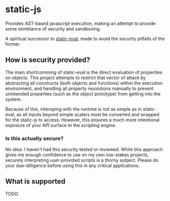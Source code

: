 # static-js

Provides AST-based javascript execution, making an attempt to provide some semblance of security and sandboxing.

A spiritual successor to [static-eval](https://www.npmjs.com/package/static-eval), made to avoid the security pitfalls of the former.

## How is security provided?

The main shortcomming of static-eval is the direct evaluation of properties on objects. This project attempts to restrict that vector of attack by abstracting all constructs (both objects and functions) within the execution environment, and handling all property resolutions manually to prevent unintended properties (such as the object prototype) from getting into the system.

Because of this, interoping with the runtime is not as simple as in static-eval, as all inputs beyond simple scalars must be converted and wrapped for the static-js to access. However, this ensures a much more intentional exposure of your API surface to the scripting engine.

### Is this actually secure?

No idea. I haven't had this security tested or reviewed. While this approach gives me enough confidence to use on my own low-stakes projects, securely interpreting user-provided scripts is a thorny subject. Please do your due-dilligence before using this in any critical applications.

## What is supported

TODO
